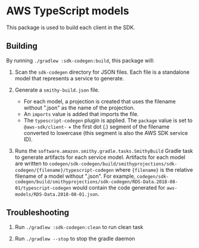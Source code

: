 # AWS TypeScript models

This package is used to build each client in the SDK.

## Building

By running `./gradlew :sdk-codegen:build`, this package will:

1. Scan the `sdk-codegen` directory for JSON files. Each file is a standalone
   model that represents a service to generate.

2. Generate a `smithy-build.json` file.

   - For each model, a projection is created that uses the filename without
     ".json" as the name of the projection.
   - An `imports` value is added that imports the file.
   - The `typescript-codegen` plugin is applied. The `package` value is set
     to `@aws-sdk/client-` + the first dot (.) segment of the filename
     converted to lowercase (this segment is also the AWS SDK service ID).

3. Runs the `software.amazon.smithy.gradle.tasks.SmithyBuild` Gradle task
   to generate artifacts for each service model. Artifacts for each model
   are written to `codegen/sdk-codegen/build/smithyprojections/sdk-codegen/{filename}/typescript-codegen`
   where `{filename}` is the relative filename of a model without ".json".
   For example, `codegen/sdk-codegen/build/smithyprojections/sdk-codegen/RDS-Data.2018-08-01/typescript-codegen`
   would contain the code generated for `aws-models/RDS-Data.2018-08-01.json`.

## Troubleshooting

1. Run `./gradlew :sdk-codegen:clean` to run clean task

2. Run `./gradlew --stop` to stop the gradle daemon
